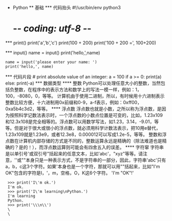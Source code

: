 
* Python
** 基础
*** 代码抬头
    #!/usr/bin/env python3
    # -*- coding: utf-8 -*-

*** print()
    print('a','b','c')
    print(100 + 200)
    print('100 + 200 =', 100+200)

*** input()
    name = input()
    print('hello,',name)

    name = input('please enter your name: ')
    print('hello,', name)

*** 代码片段
    # print absolute value of an integer:
    a = 100
    if a >= 0:
        print(a)
    else:
        print(-a)
*** 数据类型
**** 整数
     Python可以处理任意大小的整数，当然包括负整数，在程序中的表示方法和数学上的写法一模一样，例如：1，100，-8080，0，等等。
     计算机由于使用二进制，所以，有时候用十六进制表示整数比较方便，十六进制用0x前缀和0-9，a-f表示，例如：0xff00，0xa5b4c3d2，等等。
**** 浮点数
     浮点数也就是小数，之所以称为浮点数，是因为按照科学记数法表示时，一个浮点数的小数点位置是可变的，比如，1.23x109和12.3x108是完全相等的。浮点数可以用数学写法，如1.23，3.14，-9.01，等等。但是对于很大或很小的浮点数，就必须用科学计数法表示，把10用e替代，1.23x109就是1.23e9，或者12.3e8，0.000012可以写成1.2e-5，等等。
     整数和浮点数在计算机内部存储的方式是不同的，整数运算永远是精确的（除法难道也是精确的？是的！），而浮点数运算则可能会有四舍五入的误差。
**** 字符窜
     字符串是以单引号'或双引号"括起来的任意文本，比如'abc'，"xyz"等等。请注意，''或""本身只是一种表示方式，不是字符串的一部分，因此，字符串'abc'只有a，b，c这3个字符。如果'本身也是一个字符，那就可以用""括起来，比如"I'm OK"包含的字符是I，'，m，空格，O，K这6个字符。
     'I\'m \"OK\"!'

     >>> print('I\'m ok.')
     I'm ok.
     >>> print('I\'m learning\nPython.')
     I'm learning
     Python.
     >>> print('\\\n\\')
     \
     \
